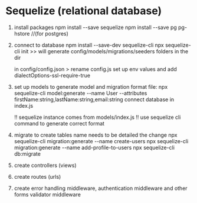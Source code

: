 # Sequelize (relational database)

1. install packages
   npm install --save sequelize
   npm install --save pg pg-hstore //(for postgres)

2. connect to database
   npm install --save-dev sequelize-cli
   npx sequelize-cli init >> will generate config/models/migrations/seeders folders in the dir

   in config/config.json > rename config.js
   set up env values and add dialectOptions-ssl-require-true

3. set up models
   to generate model and migration format file: npx sequelize-cli model:generate --name User --attributes firstName:string,lastName:string,email:string
   connect database in index.js

   !! sequelize instance comes from models/index.js
   !! use sequelize cli command to generate correct format

4. migrate to create tables
   name needs to be detailed the change
   npx sequelize-cli migration:generate --name create-users
   npx sequelize-cli migration:generate --name add-profile-to-users
   npx sequelize-cli db:migrate

5. create controllers (views)

6. create routes (urls)

7. create error handling middleware, authentication middleware and other forms validator middleware
